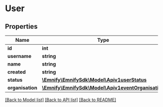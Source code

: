 # User

## Properties
Name | Type | Description | Notes
------------ | ------------- | ------------- | -------------
**id** | **int** |  | [optional] 
**username** | **string** |  | [optional] 
**name** | **string** |  | [optional] 
**created** | **string** |  | [optional] 
**status** | [**\Emnify\EmnifySdk\Model\Apiv1userStatus**](Apiv1userStatus.md) |  | [optional] 
**organisation** | [**\Emnify\EmnifySdk\Model\Apiv1eventOrganisation**](Apiv1eventOrganisation.md) |  | [optional] 

[[Back to Model list]](../../README.md#documentation-for-models) [[Back to API list]](../../README.md#documentation-for-api-endpoints) [[Back to README]](../../README.md)

